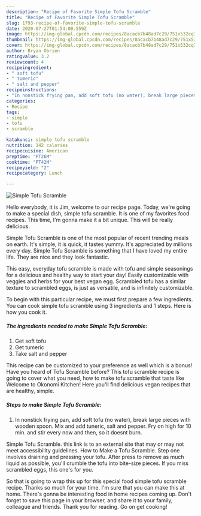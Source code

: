 ```yaml
---
description: "Recipe of Favorite Simple Tofu Scramble"
title: "Recipe of Favorite Simple Tofu Scramble"
slug: 1793-recipe-of-favorite-simple-tofu-scramble
date: 2020-07-27T01:54:00.559Z
image: https://img-global.cpcdn.com/recipes/8acacb7b48ad7c29/751x532cq70/simple-tofu-scramble-recipe-main-photo.jpg
thumbnail: https://img-global.cpcdn.com/recipes/8acacb7b48ad7c29/751x532cq70/simple-tofu-scramble-recipe-main-photo.jpg
cover: https://img-global.cpcdn.com/recipes/8acacb7b48ad7c29/751x532cq70/simple-tofu-scramble-recipe-main-photo.jpg
author: Bryan Obrien
ratingvalue: 3.2
reviewcount: 4
recipeingredient:
- " soft tofu"
- " tumeric"
- " salt and pepper"
recipeinstructions:
- "In nonstick frying pan, add soft tofu (no water), break large pieces with wooden spoon.  Mix and add tuneric, salt and pepper. Fry on high for 10 min. and stir every now and then, so it doesnt burn."
categories:
- Recipe
tags:
- simple
- tofu
- scramble

katakunci: simple tofu scramble 
nutrition: 142 calories
recipecuisine: American
preptime: "PT26M"
cooktime: "PT42M"
recipeyield: "2"
recipecategory: Lunch

---
```



![Simple Tofu Scramble](https://img-global.cpcdn.com/recipes/8acacb7b48ad7c29/751x532cq70/simple-tofu-scramble-recipe-main-photo.jpg)

Hello everybody, it is Jim, welcome to our recipe page. Today, we're going to make a special dish, simple tofu scramble. It is one of my favorites food recipes. This time, I'm gonna make it a bit unique. This will be really delicious.

Simple Tofu Scramble is one of the most popular of recent trending meals on earth. It's simple, it is quick, it tastes yummy. It's appreciated by millions every day. Simple Tofu Scramble is something that I have loved my entire life. They are nice and they look fantastic.

This easy, everyday tofu scramble is made with tofu and simple seasonings for a delicious and healthy way to start your day! Easily customizable with veggies and herbs for your best vegan egg. Scrambled tofu has a similar texture to scrambled eggs, is just as versatile, and is infinitely customizable.


To begin with this particular recipe, we must first prepare a few ingredients. You can cook simple tofu scramble using 3 ingredients and 1 steps. Here is how you cook it.

<!--inarticleads1-->

##### The ingredients needed to make Simple Tofu Scramble:

1. Get  soft tofu
1. Get  tumeric
1. Take  salt and pepper


This recipe can be customized to your preference as well which is a bonus! Have you heard of Tofu Scramble before? This tofu scramble recipe is going to cover what you need, how to make tofu scramble that taste like Welcome to Okonomi Kitchen! Here you&#39;ll find delicious vegan recipes that are healthy, simple. 

<!--inarticleads2-->

##### Steps to make Simple Tofu Scramble:

1. In nonstick frying pan, add soft tofu (no water), break large pieces with wooden spoon.  Mix and add tuneric, salt and pepper. Fry on high for 10 min. and stir every now and then, so it doesnt burn.


Simple Tofu Scramble. this link is to an external site that may or may not meet accessibility guidelines. How to Make a Tofu Scramble. Step one involves draining and pressing your tofu. After press to remove as much liquid as possible, you&#39;ll crumble the tofu into bite-size pieces. If you miss scrambled eggs, this one&#39;s for you. 

So that is going to wrap this up for this special food simple tofu scramble recipe. Thanks so much for your time. I'm sure that you can make this at home. There's gonna be interesting food in home recipes coming up. Don't forget to save this page in your browser, and share it to your family, colleague and friends. Thank you for reading. Go on get cooking!
